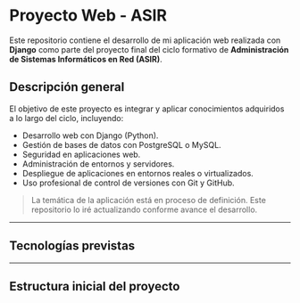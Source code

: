 # Proyecto Web - ASIR

Este repositorio contiene el desarrollo de mi aplicación web realizada con **Django** como parte del proyecto final del ciclo formativo de **Administración de Sistemas Informáticos en Red (ASIR)**.

## Descripción general

El objetivo de este proyecto es integrar y aplicar conocimientos adquiridos a lo largo del ciclo, incluyendo:

- Desarrollo web con Django (Python).
- Gestión de bases de datos con PostgreSQL o MySQL.
- Seguridad en aplicaciones web.
- Administración de entornos y servidores.
- Despliegue de aplicaciones en entornos reales o virtualizados.
- Uso profesional de control de versiones con Git y GitHub.

>  La temática de la aplicación está en proceso de definición. Este repositorio lo iré actualizando conforme avance el desarrollo.

---

## Tecnologías previstas

---

##  Estructura inicial del proyecto

```bash
